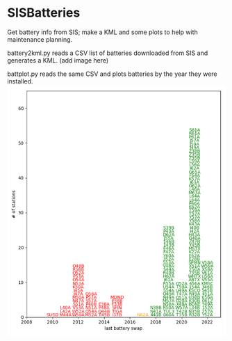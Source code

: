 # SISBatteries
Get battery info from SIS; make a KML and some plots to help with maintenance planning.

battery2kml.py reads a CSV list of batteries downloaded from SIS and generates a KML. 
(add image here)

battplot.py reads the same CSV and plots batteries by the year they were installed.
![example_image](https://github.com/ewolin/SISBatteries/blob/main/ExampleFiles/text.png)
